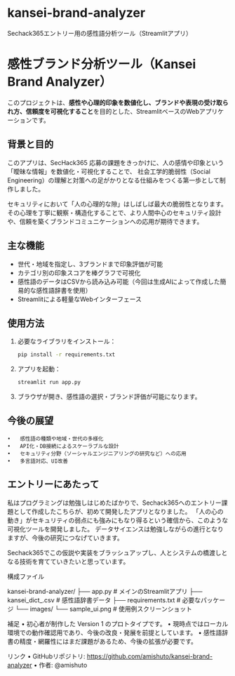 # kansei-brand-analyzer
Sechack365エントリー用の感性語分析ツール（Streamlitアプリ）

# 感性ブランド分析ツール（Kansei Brand Analyzer）

このプロジェクトは、**感性や心理的印象を数値化し、ブランドや表現の受け取られ方、信頼度を可視化すること**を目的とした、StreamlitベースのWebアプリケーションです。

##  背景と目的

このアプリは、SecHack365 応募の課題をきっかけに、人の感情や印象という「曖昧な情報」を数値化・可視化することで、
社会工学的脆弱性（Social Engineering）の理解と対策への足がかりとなる仕組みをつくる第一歩として制作しました。

セキュリティにおいて「人の心理的な隙」はしばしば最大の脆弱性となります。
その心理を丁寧に観察・構造化することで、より人間中心のセキュリティ設計や、信頼を築くブランドコミュニケーションへの応用が期待できます。

##  主な機能

- 世代・地域を指定し、3ブランドまで印象評価が可能
- カテゴリ別の印象スコアを棒グラフで可視化
- 感性語のデータはCSVから読み込み可能（今回は生成AIによって作成した簡易的な感性語辞書を使用）
- Streamlitによる軽量なWebインターフェース

##  使用方法

1. 必要なライブラリをインストール：
   ```bash
   pip install -r requirements.txt
   
2. アプリを起動：
    ```bash
   streamlit run app.py
   
3. ブラウザが開き、感性語の選択・ブランド評価が可能になります。

##  今後の展望
	•	感性語の種類や地域・世代の多様化
	•	API化・DB接続によるスケーラブルな設計
	•	セキュリティ分野（ソーシャルエンジニアリングの研究など）への応用
	•	多言語対応、UI改善

##  エントリーにあたって

私はプログラミングは勉強しはじめたばかりで、Sechack365へのエントリー課題として作成したこちらが、初めて開発したアプリとなりました。
「人の心の動き」がセキュリティの弱点にも強みにもなり得るという確信から、このような可視化ツールを開発しました。
データサイエンスは勉強しながらの進行となりますが、今後の研究につなげていきます。

Sechack365でこの仮説や実装をブラッシュアップし、人とシステムの橋渡しとなる技術を育てていきたいと思っています。


 構成ファイル

kansei-brand-analyzer/
├── app.py                  # メインのStreamlitアプリ
├── kansei_dict_.csv        # 感性語辞書データ
├── requirements.txt        # 必要なパッケージ
└── images/
    └── sample_ui.png       # 使用例スクリーンショット

 補足
	•	初心者が制作した Version 1 のプロトタイプです。
	•	現時点ではローカル環境での動作確認用であり、今後の改良・発展を前提としています。
	•	感性語辞書の精度・網羅性にはまだ課題があるため、今後の拡張が必要です。

 リンク
	•	GitHubリポジトリ: https://github.com/amishuto/kansei-brand-analyzer
	•	作者: @amishuto
